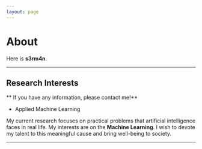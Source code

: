 ```yaml
---
layout: page
---
```


# About

Here is **s3rm4n**.<br>

---

## Research Interests

** If you have any information, please contact me!**

- Applied Machine Learning

My current research focuses on practical problems that artificial intelligence faces in real life. My interests are on the **Machine Learning**. I wish to devote my talent to this meaningful cause and bring well-being to society.

---
